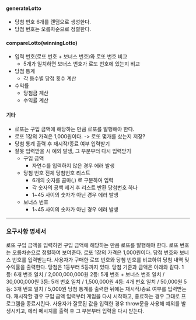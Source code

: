 #### generateLotto

- 당첨 번호 6개를 랜덤으로 생성한다.
- 당첨 번호는 오름차순으로 정렬한다.

#### compareLotto(winningLotto)

- 입력 번호(로또 번호 + 보너스 번호)와 로또 번호 비교
  - 5개가 일치하면 보너스 번호가 로또 번호에 있는지 비교
- 당첨 통계
  - 각 등수별 당첨 횟수 계산
- 수익률
  - 당첨금 계산
  - 수익률 계산

#### 기타

- 로또는 구입 금액에 해당하는 만큼 로또를 발행해야 한다.
- 로또 1장의 가격은 1,000원이다. -> 로또 몇개를 샀는지 저장?
- 당첨 통계 출력 후 재시작/종료 여부 입력받기
- 잘못 입력받을 시 예외 발생, 그 부분부터 다시 입력받기
  - 구입 금액
    - 자연수를 입력하지 않은 경우 에러 발생
  - 당첨 번호
    전체 당첨번호 리스트
    - 6개의 숫자를 콤마(,) 로 구분하여 입력
    - 각 숫자의 공백 제거 후 리스트 반환
      당첨번호 하나
    - 1~45 사이의 숫자가 아닌 경우 에러 발생
  - 보너스 번호
    - 1~45 사이의 숫자가 아닌 경우 에러 발생

---

### 요구사항 명세서

로또 구입 금액을 입력하면 구입 금액에 해당하는 만큼 로또를 발행해야 한다.
로또 번호는 오름차순으로 정렬하여 보여준다.
로또 1장의 가격은 1,000원이다.
당첨 번호와 보너스 번호를 입력받는다.
사용자가 구매한 로또 번호와 당첨 번호를 비교하여 당첨 내역 및 수익률을 출력한다.
당첨은 1등부터 5등까지 있다. 당첨 기준과 금액은 아래와 같다.
1등: 6개 번호 일치 / 2,000,000,000원
2등: 5개 번호 + 보너스 번호 일치 / 30,000,000원
3등: 5개 번호 일치 / 1,500,000원
4등: 4개 번호 일치 / 50,000원
5등: 3개 번호 일치 / 5,000원
당첨 통계를 출력한 뒤에는 재시작/종료 여부를 입력받는다.
재시작할 경우 구입 금액 입력부터 게임을 다시 시작하고, 종료하는 경우 그대로 프로그램을 종료시킨다.
사용자가 잘못된 값을 입력한 경우 throw문을 사용해 예외를 발생시키고, 에러 메시지를 출력 후 그 부분부터 입력을 다시 받는다.

